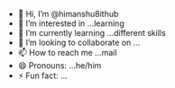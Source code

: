 - 👋 Hi, I’m @himanshu8ithub
- 👀 I’m interested in ...learning
- 🌱 I’m currently learning ...different skills
- 💞️ I’m looking to collaborate on ...
- 📫 How to reach me ...mail 
- 😄 Pronouns: ...he/him
- ⚡ Fun fact: ...

<!---
himanshu8ithub/himanshu8ithub is a ✨ special ✨ repository because its `README.md` (this file) appears on your GitHub profile.
You can click the Preview link to take a look at your changes.
--->
